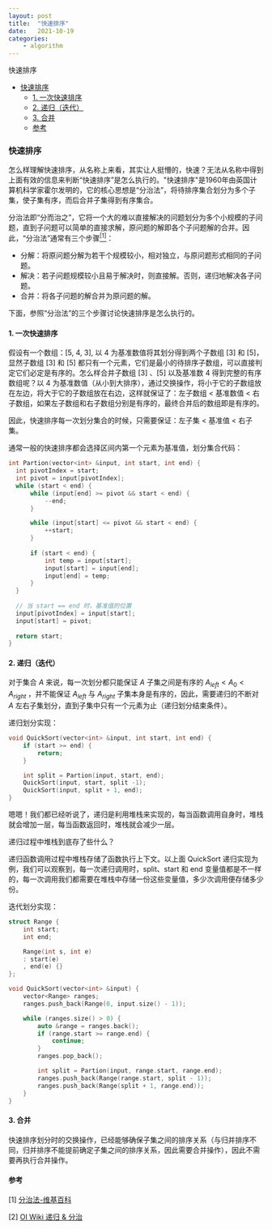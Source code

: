 ```yaml
---
layout: post
title:  "快速排序"
date:   2021-10-19
categories: 
    - algorithm
---
```


<head>
    <script src="https://cdn.mathjax.org/mathjax/latest/MathJax.js?config=TeX-AMS-MML_HTMLorMML" type="text/javascript"></script>
    <script type="text/x-mathjax-config">
        MathJax.Hub.Config({
            tex2jax: {
            skipTags: ['script', 'noscript', 'style', 'textarea', 'pre'],
            inlineMath: [['$','$']]
            }
        });
    </script>
</head>

快速排序

- [快速排序](#快速排序)
  - [1. 一次快速排序](#1-一次快速排序)
  - [2. 递归（迭代）](#2-递归迭代)
  - [3. 合并](#3-合并)
  - [参考](#参考)

### 快速排序

怎么样理解快速排序，从名称上来看，其实让人挺懵的，快速？无法从名称中得到上面有效的信息来判断“快速排序”是怎么执行的。"快速排序"是1960年由英国计算机科学家霍尔发明的，它的核心思想是“分治法”，将待排序集合划分为多个子集，使子集有序，而后合并子集得到有序集合。

分治法即“分而治之”，它将一个大的难以直接解决的问题划分为多个小规模的子问题，直到子问题可以简单的直接求解，原问题的解即各个子问题解的合并。因此，“分治法”通常有三个步骤[<sup>[1]</sup>](#refer-anchor-1)：

- 分解：将原问题分解为若干个规模较小，相对独立，与原问题形式相同的子问题。
- 解决：若子问题规模较小且易于解决时，则直接解。否则，递归地解决各子问题。
- 合并：将各子问题的解合并为原问题的解。

下面，参照“分治法”的三个步骤讨论快速排序是怎么执行的。

#### 1. 一次快速排序

假设有一个数组：[5, 4, 3], 以 4 为基准数值将其划分得到两个子数组 [3] 和 [5]，显然子数组 [3] 和 [5] 都只有一个元素，它们是最小的待排序子数组，可以直接判定它们必定是有序的。怎么样合并子数组 [3] 、[5] 以及基准数 4 得到完整的有序数组呢？以 4 为基准数值（从小到大排序），通过交换操作，将小于它的子数组放在左边，将大于它的子数组放在右边，这样就保证了：左子数组 < 基准数值 < 右子数组，如果左子数组和右子数组分别是有序的，最终合并后的数组即是有序的。

因此，快速排序每一次划分集合的时候，只需要保证：左子集 < 基准值 < 右子集。

通常一般的快速排序都会选择区间内第一个元素为基准值，划分集合代码：

```c++
int Partion(vector<int> &input, int start, int end) {
  int pivotIndex = start;
  int pivot = input[pivotIndex];
  while (start < end) {
      while (input[end] >= pivot && start < end) {
          --end;
      }

      while (input[start] <= pivot && start < end) {
          ++start;
      }
      
      if (start < end) {
          int temp = input[start];
          input[start] = input[end];
          input[end] = temp;
      }
  }
  
  // 当 start == end 时，基准值的位置
  input[pivotIndex] = input[start];
  input[start] = pivot;
  
  return start;
}
```

#### 2. 递归（迭代）

对于集合 $A$ 来说，每一次划分都只能保证 ${A}$ 子集之间是有序的 ${A_{left}} < A_0 < A_{right}$ ，并不能保证 $A_{left}$ 与 $A_{right}$ 子集本身是有序的，因此，需要递归的不断对 $A$ 左右子集划分，直到子集中只有一个元素为止（递归划分结束条件）。

递归划分实现：

```c++
void QuickSort(vector<int> &input, int start, int end) {
    if (start >= end) {
        return;
    }

    int split = Partion(input, start, end);
    QuickSort(input, start, split -1);
    QuickSort(input, split + 1, end);
}
```

嗯嗯！我们都已经听说了，递归是利用堆栈来实现的，每当函数调用自身时，堆栈就会增加一层，每当函数返回时，堆栈就会减少一层。

递归过程中堆栈到底存了些什么？

递归函数调用过程中堆栈存储了函数执行上下文。以上面 QuickSort 递归实现为例，我们可以观察到，每一次递归调用时，split、start 和 end 变量值都是不一样的，每一次调用我们都需要在堆栈中存储一份这些变量值，多少次调用便存储多少份。

迭代划分实现：

```c++
struct Range {
    int start;
    int end;

    Range(int s, int e) 
    : start(e)
    , end(e) {}
};

void QuickSort(vector<int> &input) {
    vector<Range> ranges;
    ranges.push_back(Range(0, input.size() - 1));

    while (ranges.size() > 0) {
        auto &range = ranges.back();
        if (range.start >= range.end) {
            continue;
        }
        ranges.pop_back();

        int split = Partion(input, range.start, range.end);
        ranges.push_back(Range(range.start, split - 1));
        ranges.push_back(Range(split + 1, range.end));
    }
}
```

#### 3. 合并

快速排序划分时的交换操作，已经能够确保子集之间的排序关系（与归并排序不同，归并排序不能提前确定子集之间的排序关系，因此需要合并操作），因此不需要再执行合并操作。

#### 参考

<div id="refer-anchor-1"></div>

[1] [分治法-维基百科](https://zh.wikipedia.org/zh-hans/%E5%88%86%E6%B2%BB%E6%B3%95)

<div id="refer-anchor-2"></div>

[2] [ OI Wiki 递归 & 分治](https://oi-wiki.org/basic/divide-and-conquer/)
